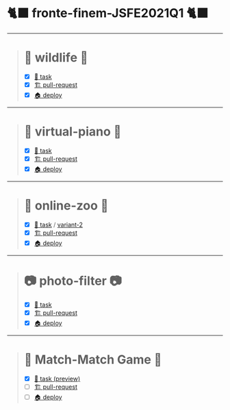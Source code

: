 # 🐈‍⬛ fronte-finem-JSFE2021Q1 🐈‍⬛
---
> # 🦊 wildlife 🦊
>  - [x] [📃 task](https://rolling-scopes-school.github.io/stage0/#/stage0/tasks/wildlife)
>  - [x] [🏗️ pull-request](https://github.com/rolling-scopes-school/fronte-finem-JSFE2021Q1/pull/3)
>  - [x] [🏠 deploy](https://rolling-scopes-school.github.io/fronte-finem-JSFE2021Q1/wildlife/)
---
> # 🎹 virtual-piano 🎹
> - [x] [📃 task](https://rolling-scopes-school.github.io/stage0/#/stage1/tasks/virtual-piano)
> - [x] [🏗️ pull-request](https://github.com/rolling-scopes-school/fronte-finem-JSFE2021Q1/pull/10)
> - [x] [🏠 deploy](https://rolling-scopes-school.github.io/fronte-finem-JSFE2021Q1/virtual-piano/)
---
> # 🦍 online-zoo 🦍
> - [x] [📃 task](https://rolling-scopes-school.github.io/stage0/#/stage1/tasks/online-zoo/online-zoo) / [variant-2](https://rolling-scopes-school.github.io/stage0/#/stage1/tasks/online-zoo/variant-2)
> - [x] [🏗️ pull-request](https://github.com/rolling-scopes-school/fronte-finem-JSFE2021Q1/pull/19)
> - [x] [🏠 deploy](https://rolling-scopes-school.github.io/fronte-finem-JSFE2021Q1/online-zoo/)
---
> # 📷 photo-filter 📷
> - [x] [📃 task](https://rolling-scopes-school.github.io/stage0/#/stage1/tasks/js-projects/photo-filter)
> - [x] [🏗️ pull-request](https://github.com/rolling-scopes-school/fronte-finem-JSFE2021Q1/pull/16)
> - [x] [🏠 deploy](https://rolling-scopes-school.github.io/fronte-finem-JSFE2021Q1/photo-filter/)
---
> # 🎴 Match-Match Game 🎴
> - [x] [📃 task (preview)](https://github.com/rolling-scopes-school/tasks/blob/match-match-update/tasks/match-match-game.md)
> - [ ] [🏗️ pull-request](https://github.com/rolling-scopes-school/fronte-finem-JSFE2021Q1/pull/0)
> - [ ] [🏠 deploy](https://rolling-scopes-school.github.io/fronte-finem-JSFE2021Q1/match-match-game/)
